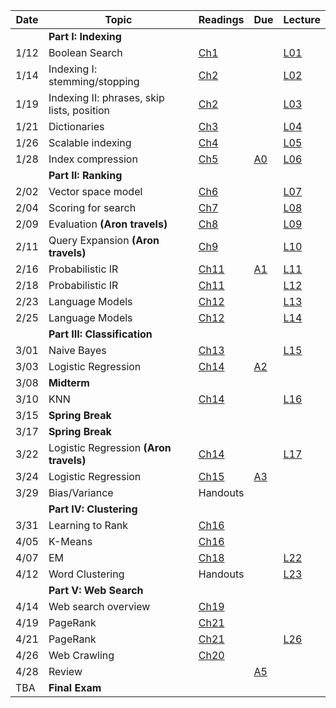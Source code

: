 | Date  | Topic                            | Readings                                               | Due | Lecture |
| ----- |----------------------------------|--------------------------------------------------------|-----|----
||**Part I: Indexing**|
| 1/12  | Boolean Search                   | [Ch1](http://nlp.stanford.edu/IR-book/pdf/01bool.pdf) | |[L01](../lectures/lec01)
| 1/14  | Indexing I: stemming/stopping    | [Ch2](http://nlp.stanford.edu/IR-book/pdf/02voc.pdf)   | |[L02](../lectures/lec02)
| 1/19  | Indexing II: phrases, skip lists, position | [Ch2](http://nlp.stanford.edu/IR-book/pdf/02voc.pdf)   | | [L03](../lectures/lec03)
| 1/21  | Dictionaries                     | [Ch3](http://nlp.stanford.edu/IR-book/pdf/03dict.pdf)  |  | [L04](../lectures/lec04)
| 1/26  | Scalable indexing             | [Ch4](http://nlp.stanford.edu/IR-book/pdf/04const.pdf) | | [L05](../lectures/lec05)
| 1/28  | Index compression                | [Ch5](http://nlp.stanford.edu/IR-book/pdf/05comp.pdf)  | [A0](https://github.com/iit-cs429/assignments/tree/master/a0) |  [L06](../lectures/lec06)
|| **Part II: Ranking**  |
| 2/02  | Vector space model               | [Ch6](http://nlp.stanford.edu/IR-book/pdf/06vect.pdf)  | |  [L07](../lectures/lec07)
| 2/04  | Scoring for search               |[Ch7](http://nlp.stanford.edu/IR-book/pdf/07system.pdf)|  |  [L08](../lectures/lec08) | 
| 2/09  | Evaluation  **(Aron travels)**                     | [Ch8](http://nlp.stanford.edu/IR-book/pdf/08eval.pdf)  | | [L09](../lectures/lec09)
| 2/11  | Query Expansion **(Aron travels)**                 | [Ch9](http://nlp.stanford.edu/IR-book/pdf/09expand.pdf)| | [L10](../lectures/lec10)
| 2/16  | Probabilistic IR                 | [Ch11](http://nlp.stanford.edu/IR-book/pdf/11prob.pdf) | [A1](https://github.com/iit-cs429/assignments/tree/master/a1) | [L11](../lectures/lec11)
| 2/18  | Probabilistic IR                 | [Ch11](http://nlp.stanford.edu/IR-book/pdf/11prob.pdf) | | [L12](../lectures/lec12)
| 2/23  | Language Models                  | [Ch12](http://nlp.stanford.edu/IR-book/pdf/12lmodel.pdf) | | [L13](../lectures/lec13)
| 2/25  | Language Models                  | [Ch12](http://nlp.stanford.edu/IR-book/pdf/12lmodel.pdf) | | [L14](../lectures/lec14)
|| **Part III: Classification**|
| 3/01  | Naive Bayes                      | [Ch13](http://nlp.stanford.edu/IR-book/pdf/13bayes.pdf)| | [L15](../lectures/lec15)
| 3/03  | Logistic Regression                     | [Ch14](http://nlp.stanford.edu/IR-book/pdf/14vcat.pdf) | [A2](https://github.com/iit-cs429/assignments/tree/master/a2) 
| 3/08  | **Midterm**                      |                                                        |
| 3/10  | KNN                   | [Ch14](http://nlp.stanford.edu/IR-book/pdf/14vcat.pdf) | |  [L16](../lectures/lec16/bayes.pdf)
| 3/15  | **Spring Break**                 |                                                        |
| 3/17  | **Spring Break**                 |                                                        |
| 3/22  | Logistic Regression **(Aron travels)**  | [Ch14](http://nlp.stanford.edu/IR-book/pdf/14vcat.pdf) | | [L17](../lectures/lec17)
| 3/24  | Logistic Regression         | [Ch15](http://nlp.stanford.edu/IR-book/pdf/15svm.pdf)  | [A3](https://github.com/iit-cs429/assignments/tree/master/a3)  
| 3/29  | Bias/Variance                 | Handouts                                               | 
||**Part IV: Clustering**|
| 3/31  | Learning to Rank                         |  [Ch16](http://nlp.stanford.edu/IR-book/pdf/16flat.pdf) |
| 4/05  | K-Means                               | [Ch16](http://nlp.stanford.edu/IR-book/pdf/16flat.pdf) |         | 
| 4/07  | EM                              | [Ch18](http://nlp.stanford.edu/IR-book/pdf/18lsi.pdf)  | | [L22](../lectures/lec22)
| 4/12  | Word Clustering                              | Handouts                                               | | [L23](../lectures/lec23)
||**Part V: Web Search**|
| 4/14  | Web search overview              | [Ch19](http://nlp.stanford.edu/IR-book/pdf/19web.pdf)  | 
| 4/19  | PageRank                         | [Ch21](http://nlp.stanford.edu/IR-book/pdf/21link.pdf) |    
| 4/21  | PageRank                         | [Ch21](http://nlp.stanford.edu/IR-book/pdf/21link.pdf) | |  [L26](../lectures/lec26)
| 4/26  | Web Crawling                     | [Ch20](http://nlp.stanford.edu/IR-book/pdf/20crawl.pdf)| 
| 4/28  | Review                          |                                                | [A5](https://github.com/iit-cs429/assignments/tree/master/a5)
| TBA  | **Final Exam**                           |                                                | 

